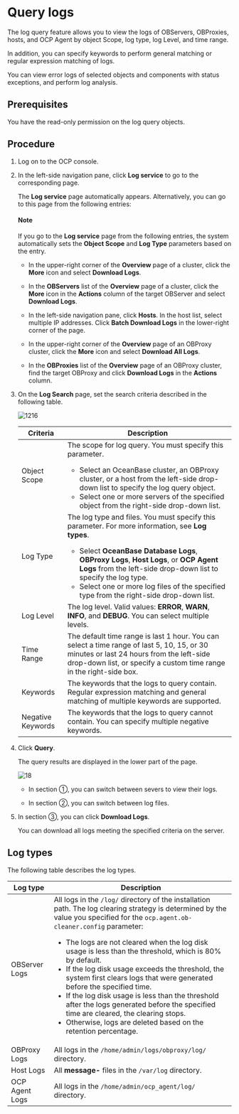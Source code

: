 # Query logs

The log query feature allows you to view the logs of OBServers, OBProxies, hosts, and OCP Agent by object Scope, log type, log Level, and time range.

In addition, you can specify keywords to perform general matching or regular expression matching of logs.

You can view error logs of selected objects and components with status exceptions, and perform log analysis.

## Prerequisites

You have the read-only permission on the log query objects.

## Procedure

1. Log on to the OCP console.

2. In the left-side navigation pane, click **Log service** to go to the corresponding page.

   The **Log service** page automatically appears. Alternatively, you can go to this page from the following entries:

    <main id="notice" type='explain'>
    <h4>Note</h4>
    <p>If you go to the <strong>Log service</strong> page from the following entries, the system automatically sets the <strong>Object Scope</strong> and <strong>Log Type</strong> parameters based on the entry.</p>
    </main>

   * In the upper-right corner of the **Overview** page of a cluster, click the **More** icon and select **Download Logs**.

   * In the **OBServers** list of the **Overview** page of a cluster, click the **More** icon in the **Actions** column of the target OBServer and select **Download Logs**.

   * In the left-side navigation pane, click **Hosts**. In the host list, select multiple IP addresses. Click **Batch Download Logs** in the lower-right corner of the page.

   * In the upper-right corner of the **Overview** page of an OBProxy cluster, click the **More** icon and select **Download All Logs**.

   * In the **OBProxies** list of the **Overview** page of an OBProxy cluster, find the target OBProxy and click **Download Logs** in the **Actions** column.

3. On the **Log Search** page, set the search criteria described in the following table.

   ![1216](https://obbusiness-private.oss-cn-shanghai.aliyuncs.com/doc/img/ocp/403-cn/%E6%97%A5%E5%BF%97%E6%9F%A5%E8%AF%A21.png)

   | Criteria | Description |
   |-------|-------|
   | Object Scope | The scope for log query. You must specify this parameter.  <ul><li> Select an OceanBase cluster, an OBProxy cluster, or a host from the left-side drop-down list to specify the log query object.  </li>  <li> Select one or more servers of the specified object from the right-side drop-down list. </li></ul> |
   | Log Type | The log type and files. You must specify this parameter. For more information, see **Log types**.   <ul><li>  Select **OceanBase Database Logs**, **OBProxy Logs**, **Host Logs**, or **OCP Agent Logs** from the left-side drop-down list to specify the log type.  </li>  <li>  Select one or more log files of the specified type from the right-side drop-down list.  </li>   </ul> |
   | Log Level | The log level. Valid values: **ERROR**, **WARN**, **INFO**, and **DEBUG**. You can select multiple levels. |
   | Time Range | The default time range is last 1 hour.  You can select a time range of last 5, 10, 15, or 30 minutes or last 24 hours from the left-side drop-down list, or specify a custom time range in the right-side box.  |
   | Keywords | The keywords that the logs to query contain. Regular expression matching and general matching of multiple keywords are supported.  |
   | Negative Keywords | The keywords that the logs to query cannot contain. You can specify multiple negative keywords.  |

4. Click **Query**.

   The query results are displayed in the lower part of the page.

   ![18](https://obbusiness-private.oss-cn-shanghai.aliyuncs.com/doc/img/ocp/403-cn/%E6%97%A5%E5%BF%97%E8%AF%A6%E6%83%851.png)

   * In section ①, you can switch between severs to view their logs.

   * In section ②, you can switch between log files.

5. In section ③, you can click **Download Logs**.

   You can download all logs meeting the specified criteria on the server.

## Log types

The following table describes the log types.

| Log type | Description |
|---------|-----|
| OBServer Logs | All logs in the `/log/` directory of the installation path. The log clearing strategy is determined by the value you specified for the `ocp.agent.ob-cleaner.config` parameter:<ul><li> The logs are not cleared when the log disk usage is less than the threshold, which is 80% by default.    </li><li> If the log disk usage exceeds the threshold, the system first clears logs that were generated before the specified time.  </li><li> If the log disk usage is less than the threshold after the logs generated before the specified time are cleared, the clearing stops.    </li><li> Otherwise, logs are deleted based on the retention percentage.   </li></ul> |
| OBProxy Logs | All logs in the `/home/admin/logs/obproxy/log/` directory.  |
| Host Logs | All **message-** files in the `/var/log` directory.  |
| OCP Agent Logs | All logs in the `/home/admin/ocp_agent/log/` directory.  |
